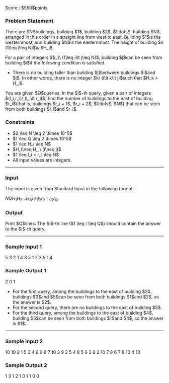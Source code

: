 
<div>

<span>

<span>

<p>
Score : $550$points
</p>

<div>

<section>

### **Problem Statement**

<p>
There are $N$buildings, building $1$, building $2$, $\ldots$, building $N$, arranged in this order in a straight line from west to east. Building $1$is the westernmost, and building $N$is the easternmost. The height of building $i\ (1\leq i\leq N)$is $H_i$.
</p>

<p>
For a pair of integers $(i,j)\ (1\leq i\lt j\leq N)$, building $j$can be seen from building $i$if the following condition is satisfied.
</p>

<ul>

<li>
There is no building taller than building $j$between buildings $i$and $j$. In other words, there is no integer $k\ (i\lt k\lt j)$such that $H_k > H_j$.
</li>

</ul>

<p>
You are given $Q$queries. In the $i$-th query, given a pair of integers $(l_i,r_i)\ (l_i\lt r_i)$, find the number of buildings to the east of building $r_i$(that is, buildings $r_i + 1$, $r_i + 2$, $\ldots$, $N$) that can be seen from both buildings $l_i$and $r_i$.
</p>

</section>

</div>

<div>

<section>

### **Constraints**

<ul>

<li>
$2 \leq N \leq 2 \times 10^5$
</li>

<li>
$1 \leq Q \leq 2 \times 10^5$
</li>

<li>
$1 \leq H_i \leq N$
</li>

<li>
$H_i\neq H_j\ (i\neq j)$
</li>

<li>
$1 \leq l_i < r_i \leq N$
</li>

<li>
All input values are integers.
</li>

</ul>

</section>

</div>

---

<div>

<div>

<section>

### **Input**

<p>
The input is given from Standard Input in the following format:
</p>

<div>

$N$$Q$$H_1$$H_2$$\ldots$$H_N$$l_1$$r_1$$l_2$$r_2$$\vdots$$l_Q$$r_Q$
</div>

</section>

</div>

<div>

<section>

### **Output**

<p>
Print $Q$lines. The $i$-th line ($1 \leq i \leq Q$) should contain the answer to the $i$-th query.
</p>

</section>

</div>

</div>

---

<div>

<section>

### **Sample Input 1**

<div>

5 3
2 1 4 3 5
1 2
3 5
1 4

</div>

</section>

</div>

<div>

<section>

### **Sample Output 1**

<div>

2
0
1

</div>

<ul>

<li>
For the first query, among the buildings to the east of building $2$, buildings $3$and $5$can be seen from both buildings $1$and $2$, so the answer is $2$.
</li>

<li>
For the second query, there are no buildings to the east of building $5$.
</li>

<li>
For the third query, among the buildings to the east of building $4$, building $5$can be seen from both buildings $1$and $4$, so the answer is $1$.
</li>

</ul>

</section>

</div>

---

<div>

<section>

### **Sample Input 2**

<div>

10 10
2 1 5 3 4 6 9 8 7 10
3 9
2 5
4 8
5 6
3 8
2 10
7 8
6 7
8 10
4 10

</div>

</section>

</div>

<div>

<section>

### **Sample Output 2**

<div>

1
3
1
2
1
0
1
1
0
0

</div>

</section>

</div>

</span>

</span>

</div>
